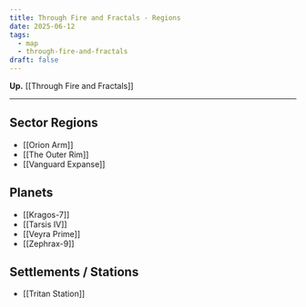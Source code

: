 ```yaml
---
title: Through Fire and Fractals - Regions
date: 2025-06-12
tags:
  - map
  - through-fire-and-fractals
draft: false
---
```

**Up.** [[Through Fire and Fractals]]

---
## Sector Regions

- [[Orion Arm]]
- [[The Outer Rim]]
- [[Vanguard Expanse]]

## Planets

- [[Kragos-7]]
- [[Tarsis IV]]
- [[Veyra Prime]]
- [[Zephrax-9]]

## Settlements / Stations

- [[Tritan Station]]